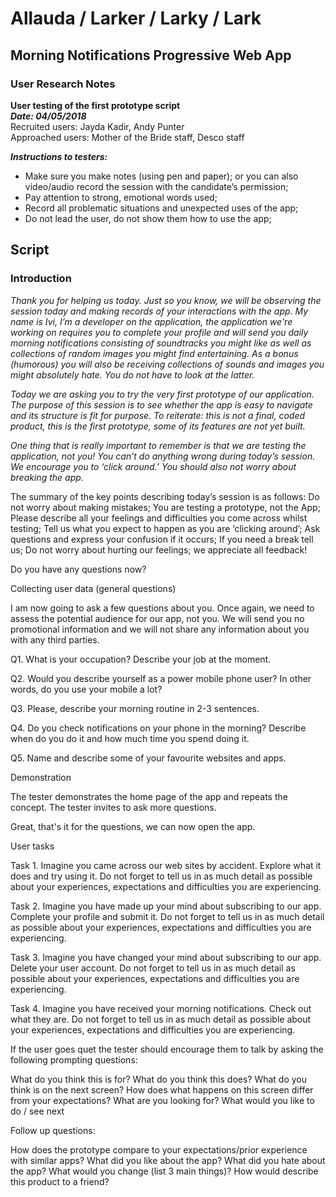 # Allauda / Larker / Larky / Lark
## Morning Notifications Progressive Web App
### User Research Notes

**User testing of the first prototype script**  
**_Date: 04/05/2018_**  
Recruited users: Jayda Kadir, Andy Punter  
Approached users: Mother of the Bride staff, Desco staff

**_Instructions to testers:_**

- Make sure you make notes (using pen and paper); or you can also video/audio record the session with the candidate’s permission;
- Pay attention to strong, emotional words used;
- Record all problematic situations and unexpected uses of the app;
- Do not lead the user, do not show them how to use the app;

## Script

### Introduction

_Thank you for helping us today. Just so you know, we will be observing the session today and making records of your interactions with the app. My name is Ivi, I’m a developer on the application, the application we're working on requires you to complete your profile and will send you daily morning notifications consisting of soundtracks you might like as well as collections of random images you might find entertaining. As a bonus (humorous) you will also be receiving collections of sounds and images you might absolutely hate. You do not have to look at the latter._

_Today we are asking you to try the very first prototype of our application. The purpose of this session is to see whether the app is easy to navigate and its structure is fit for purpose. To reiterate: this is not a final, coded product, this is the first prototype, some of its features are not yet built._

_One thing that is really important to remember is that we are testing the application, not you! You can’t do anything wrong during today’s session. We encourage you to ‘click around.’ You should also not worry about breaking the app._

The summary of the key points describing today’s session is as follows:
Do not worry about making mistakes;
You are testing a prototype, not the App;
Please describe all your feelings and difficulties you come across whilst testing;
Tell us what you expect to happen as you are ‘clicking around’;
Ask questions and express your confusion if it occurs;
If you need a break tell us;
Do not worry about hurting our feelings; we appreciate all feedback!

Do you have any questions now?

Collecting user data (general questions)

I am now going to ask a few questions about you. Once again, we need to assess the potential audience for our app, not you. We will send you no promotional information and we will not share any information about you with any third parties.

Q1. What is your occupation? Describe your job at the moment.



Q2. Would you describe yourself as a power mobile phone user? In other words, do you use your mobile a lot?



Q3. Please, describe your morning routine in 2-3 sentences.



Q4. Do you check notifications on your phone in the morning? Describe when do you do it and how much time you spend doing it.



Q5. Name and describe some of your favourite websites and apps.




Demonstration

The tester demonstrates the home page of the app and repeats the concept. The tester invites to ask more questions.

Great, that's it for the questions, we can now open the app.


User tasks

Task 1. Imagine you came across our web sites by accident. Explore what it does and try using it. Do not forget to tell us in as much detail as possible about your experiences, expectations and difficulties you are experiencing.








Task 2. Imagine you have made up your mind about subscribing to our app. Complete your profile and submit it. Do not forget to tell us in as much detail as possible about your experiences, expectations and difficulties you are experiencing.






Task 3. Imagine you have changed your mind about subscribing to our app. Delete your user account. Do not forget to tell us in as much detail as possible about your experiences, expectations and difficulties you are experiencing.




Task 4. Imagine you have received your morning notifications. Check out what they are. Do not forget to tell us in as much detail as possible about your experiences, expectations and difficulties you are experiencing.



If the user goes quet the tester should encourage them to talk by asking the following prompting questions:

What do you think this is for?
What do you think this does?
What do you think is on the next screen?
How does what happens on this screen differ from your expectations?
What are you looking for?
What would you like to do / see next

Follow up questions:

How does the prototype compare to your expectations/prior experience with similar apps?
What did you like about the app?
What did you hate about the app?
What would you change (list 3 main things)?
How would describe this product to a friend?
